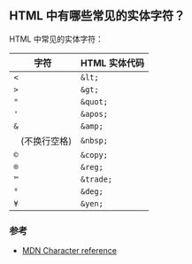 ## HTML 中有哪些常见的实体字符？

HTML 中常见的实体字符：

|字符|HTML 实体代码|
|---|------------|
|`<`|`&lt;`|
|`>`|`&gt;`|
|`"`|`&quot;`|
|`'`|`&apos;`|
|`&`|`&amp;`|
|` ` (不换行空格)|`&nbsp;`|
|`©`|`&copy;`|
|`®`|`&reg;`|
|`™`|`&trade;`|
|`°`|`&deg;`|
|`¥`|`&yen;`|


### 参考

- [MDN Character reference](https://developer.mozilla.org/en-US/docs/Glossary/Character_reference)